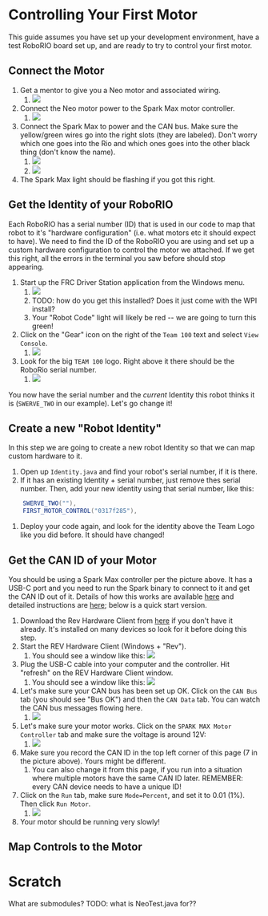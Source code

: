 # Controlling Your First Motor
This guide assumes you have set up your development environment, have a test RoboRIO board set up, and are ready to try to control your first motor.

## Connect the Motor
1. Get a mentor to give you a Neo motor and associated wiring.
    1. ![](readme_img/neo_motor.jpg)
1. Connect the Neo motor power to the Spark Max motor controller.
    1. ![](readme_img/spark_max.jpg)
1. Connect the Spark Max to power and the CAN bus. Make sure the yellow/green wires go into the right slots (they are labeled). Don't worry which one goes into the Rio and which ones goes into the other black thing (don't know the name).
    1. ![](readme_img/spark_max_rio.jpg)
    1. ![](readme_img/spark_max_black.jpg)
1. The Spark Max light should be flashing if you got this right.

## Get the Identity of your RoboRIO
Each RoboRIO has a serial number (ID) that is used in our code to map that robot to it's "hardware configuration" (i.e. what motors etc it should expect to have). We need to find the ID of the RoboRIO you are using and set up a custom hardware configuration to control the motor we attached. If we get this right, all the errors in the terminal you saw before should stop appearing.

1. Start up the FRC Driver Station application from the Windows menu.
    1. ![](readme_img/driver_station.png)
    1. TODO: how do you get this installed? Does it just come with the WPI install?
    1. Your "Robot Code" light will likely be red -- we are going to turn this green!
1. Click on the "Gear" icon on the right of the `Team 100` text and select `View Console`.
    1. ![](readme_img/view_console.png)
1. Look for the big `TEAM 100` logo. Right above it there should be the RoboRio serial number.
    1. ![](readme_img/team_100_logo.png)


You now have the serial number and the *current* Identity this robot thinks it is (`SWERVE_TWO` in our example). Let's go change it! 

## Create a new "Robot Identity"
In this step we are going to create a new robot Identity so that we can map custom hardware to it.

1. Open up `Identity.java` and find your robot's serial number, if it is there.
1. If it has an existing Identity + serial number, just remove thes serial number. Then, add your new identity using that serial number, like this:
```java
    SWERVE_TWO(""),
    FIRST_MOTOR_CONTROL("0317f285"),
```
1. Deploy your code again, and look for the identity above the Team Logo like you did before. It should have changed!



## Get the CAN ID of your Motor
You should be using a Spark Max controller per the picture above. It has a USB-C port and you need to run the Spark binary to connect to it and get the CAN ID out of it. Details of how this works are available [here](https://docs.revrobotics.com/brushless/spark-max/control-interfaces#can-interface) and detailed instructions are [here](https://docs.revrobotics.com/rev-hardware-client/ion/spark-max); below is a quick start version.

1. Download the Rev Hardware Client from [here](https://docs.revrobotics.com/rev-hardware-client) if you don't have it already. It's installed on many devices so look for it before doing this step.
1. Start the REV Hardware Client (Windows + "Rev").
    1. You should see a window like this: ![](readme_img/rev_hardware_client.png)
1. Plug the USB-C cable into your computer and the controller. Hit "refresh" on the REV Hardware Client window.
    1. You should see a window like this: ![](readme_img/rev_hardware_client_working.png)
1. Let's make sure your CAN bus has been set up OK. Click on the `CAN Bus` tab (you should see "Bus OK") and then the `CAN Data` tab. You can watch the CAN bus messages flowing here.
    1. ![](readme_img/can_bus_flowing.png)
1. Let's make sure your motor works. Click on the `SPARK MAX Motor Controller` tab and make sure the voltage is around 12V:
    1. ![](readme_img/spark_controller_voltage.png)
1. Make sure you record the CAN ID in the top left corner of this page (7 in the picture above). Yours might be different. 
    1. You can also change it from this page, if you run into a situation where multiple motors have the same CAN ID later. REMEMBER: every CAN device needs to have a unique ID!
1. Click on the `Run` tab, make sure `Mode=Percent`, and set it to 0.01 (1%). Then click `Run Motor`.
    1. ![](readme_img/run_motor.png)
1. Your motor should be running very slowly!



## Map Controls to the Motor

# Scratch
What are submodules? 
TODO: what is NeoTest.java for??





